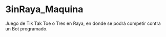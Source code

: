 # 3inRaya_Maquina
Juego de Tik Tak Toe o Tres en Raya, en donde se podrá competir contra un Bot programado.
